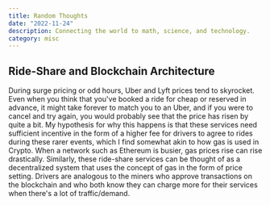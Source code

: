 ```yaml
---
title: Random Thoughts
date: "2022-11-24"
description: Connecting the world to math, science, and technology.
category: misc
---
```


## Ride-Share and Blockchain Architecture

During surge pricing or odd hours, Uber and Lyft prices tend to skyrocket. Even when you think that you've booked a ride for cheap or reserved in advance, it might take forever to match you to an Uber, and if you were to cancel and try again, you would probably see that the price has risen by quite a bit. My hypothesis for why this happens is that these services need sufficient incentive in the form of a higher fee for drivers to agree to rides during these rarer events, which I find somewhat akin to how gas is used in Crypto. When a network such as Ethereum is busier, gas prices rise can rise drastically. Similarly, these ride-share services can be thought of as a decentralized system that uses the concept of gas in the form of price setting. Drivers are analogous to the miners who approve transactions on the blockchain and who both know they can charge more for their services when there's a lot of traffic/demand.
